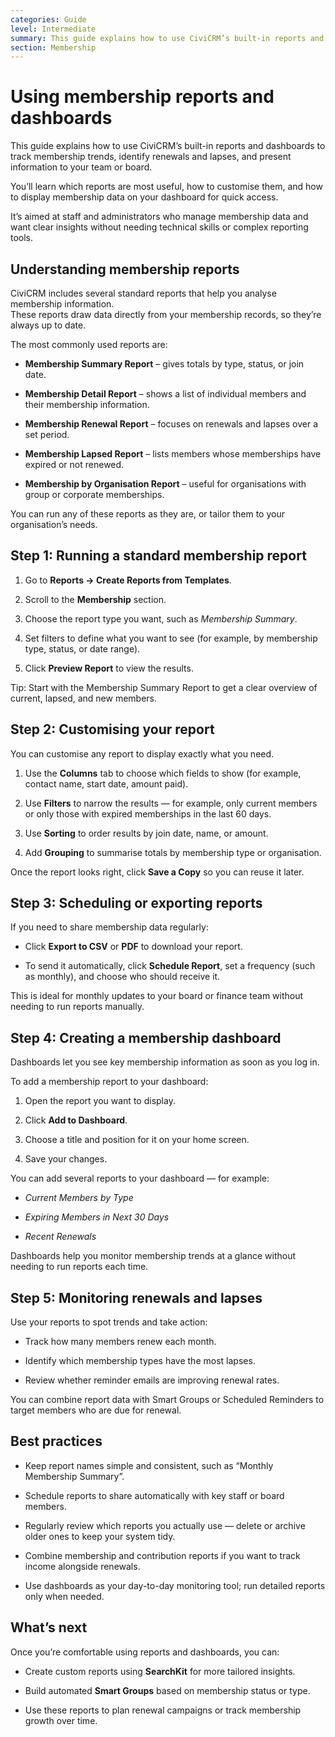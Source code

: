 ```yaml
---
categories: Guide  
level: Intermediate  
summary: This guide explains how to use CiviCRM’s built-in reports and dashboards to track membership trends, identify renewals and lapses, and present information to your team or board.
section: Membership
---
```



# Using membership reports and dashboards

This guide explains how to use CiviCRM’s built-in reports and dashboards to track membership trends, identify renewals and lapses, and present information to your team or board.

You’ll learn which reports are most useful, how to customise them, and how to display membership data on your dashboard for quick access.

It’s aimed at staff and administrators who manage membership data and want clear insights without needing technical skills or complex reporting tools.

## **Understanding membership reports**

CiviCRM includes several standard reports that help you analyse membership information.  
 These reports draw data directly from your membership records, so they’re always up to date.

The most commonly used reports are:

* **Membership Summary Report** – gives totals by type, status, or join date.

* **Membership Detail Report** – shows a list of individual members and their membership information.

* **Membership Renewal Report** – focuses on renewals and lapses over a set period.

* **Membership Lapsed Report** – lists members whose memberships have expired or not renewed.

* **Membership by Organisation Report** – useful for organisations with group or corporate memberships.

You can run any of these reports as they are, or tailor them to your organisation’s needs.

## **Step 1: Running a standard membership report**

1. Go to **Reports → Create Reports from Templates**.

2. Scroll to the **Membership** section.

3. Choose the report type you want, such as *Membership Summary*.

4. Set filters to define what you want to see (for example, by membership type, status, or date range).

5. Click **Preview Report** to view the results.

Tip: Start with the Membership Summary Report to get a clear overview of current, lapsed, and new members.

## **Step 2: Customising your report**

You can customise any report to display exactly what you need.

1. Use the **Columns** tab to choose which fields to show (for example, contact name, start date, amount paid).

2. Use **Filters** to narrow the results — for example, only current members or only those with expired memberships in the last 60 days.

3. Use **Sorting** to order results by join date, name, or amount.

4. Add **Grouping** to summarise totals by membership type or organisation.

Once the report looks right, click **Save a Copy** so you can reuse it later.

## **Step 3: Scheduling or exporting reports**

If you need to share membership data regularly:

* Click **Export to CSV** or **PDF** to download your report.

* To send it automatically, click **Schedule Report**, set a frequency (such as monthly), and choose who should receive it.

This is ideal for monthly updates to your board or finance team without needing to run reports manually.

## **Step 4: Creating a membership dashboard**

Dashboards let you see key membership information as soon as you log in.

To add a membership report to your dashboard:

1. Open the report you want to display.

2. Click **Add to Dashboard**.

3. Choose a title and position for it on your home screen.

4. Save your changes.

You can add several reports to your dashboard — for example:

* *Current Members by Type*

* *Expiring Members in Next 30 Days*

* *Recent Renewals*

Dashboards help you monitor membership trends at a glance without needing to run reports each time.

## **Step 5: Monitoring renewals and lapses**

Use your reports to spot trends and take action:

* Track how many members renew each month.

* Identify which membership types have the most lapses.

* Review whether reminder emails are improving renewal rates.

You can combine report data with Smart Groups or Scheduled Reminders to target members who are due for renewal.

## **Best practices**

* Keep report names simple and consistent, such as “Monthly Membership Summary”.

* Schedule reports to share automatically with key staff or board members.

* Regularly review which reports you actually use — delete or archive older ones to keep your system tidy.

* Combine membership and contribution reports if you want to track income alongside renewals.

* Use dashboards as your day-to-day monitoring tool; run detailed reports only when needed.

## **What’s next**

Once you’re comfortable using reports and dashboards, you can:

* Create custom reports using **SearchKit** for more tailored insights.

* Build automated **Smart Groups** based on membership status or type.

* Use these reports to plan renewal campaigns or track membership growth over time.

